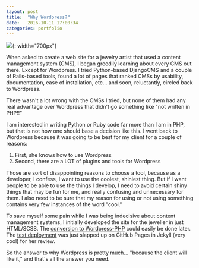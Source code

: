```yaml
---
layout: post
title:  "Why Wordpress?"
date:   2016-10-11 17:00:34
categories: portfolio
---
```


![](/images/page-shot.png){: width="700px"}

When asked to create a web site for a jewelry artist that used a content management system (CMS), I began greedily learning about every CMS out there. Except for Wordpress. I tried Python-based DjangoCMS and a couple of Rails-based tools, found a lot of pages that ranked CMSs by usability, documentation, ease of installation, etc... and soon, reluctantly, circled back to Wordpress.

There wasn't a lot wrong with the CMSs I tried, but none of them had any real advantage over Wordpress that didn't go something like "not written in PHP!!"

I am interested in writing Python or Ruby code far more than I am in PHP, but that is not how one should base a decision like this. I went back to Wordpress because it was going to be best for my client for a couple of reasons:

1. First, she knows how to use Wordpress
2. Second, there are a LOT of plugins and tools for Wordpress

Those are sort of disappointing reasons to choose a tool, because as a developer, I confess, I want to use the coolest, shiniest thing. But if I want people to be able to use the things I develop, I need to avoid certain shiny things that may be fun for me, and really confusing and unnecessary for them. I also need to be sure that my reason for using or not using something contains very few instances of the word "cool."

To save myself some pain while I was being indecisive about content management systems, I initially developed the site for the jeweller in just HTML/SCSS. The [conversion to Wordpress-PHP](https://github.com/Team-Ives/shinysea) could easily be done later. The [test deployment](http://courtney.ives.mn/coleman-site-draft/) was just slapped up on GitHub Pages in Jekyll (very cool) for her review.

So the answer to why Wordpress is pretty much... "because the client will like it," and that's all the answer you need.
